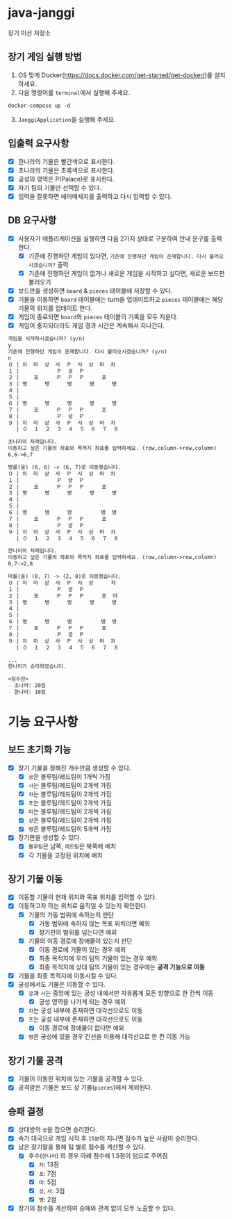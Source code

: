 # java-janggi

장기 미션 저장소

## 장기 게임 실행 방법
1. OS 맞게 Docker(https://docs.docker.com/get-started/get-docker/)를 설치하세요.
2. 다음 명령어를 `terminal`에서 실행해 주세요.
  ```
  docker-compose up -d
  ```
3. `JanggiApplication`을 실행해 주세요.

## 입출력 요구사항
- [x] 한나라의 기물은 빨간색으로 표시한다.
- [x] 초나라의 기물은 초록색으로 표시한다.
- [x] 궁성의 영역은 P(Palace)로 표시한다.
- [x] 자기 팀의 기물만 선택할 수 있다.
- [x] 입력을 잘못하면 에러메세지를 출력하고 다시 입력할 수 있다.

## DB 요구사항
- [x] 사용자가 애플리케이션을 실행하면 다음 2가지 상태로 구분하여 안내 문구를 출력한다.
  - [x] 기존에 진행하던 게임이 있다면, `기존에 진행하던 게임이 존재합니다. 다시 불러오시겠습니까?` 출력
  - [x] 기존에 진행하던 게임이 없거나 새로운 게임을 시작하고 싶다면, 새로운 보드판 불러오기
- [x] 보드판을 생성하면 `board` & `pieces` 테이블에 저장할 수 있다.
- [x] 기물을 이동하면 `board` 테이블에는 turn을 업데이트하고 `pieces` 테이블에는 해당 기물의 위치를 업데이트 한다.
- [x] 게임이 종료되면 `board`와 `pieces` 테이블의 기록을 모두 지운다.
- [x] 게임이 중지되더라도 게임 경과 시간은 계속해서 지나간다.

```markdown
게임을 시작하시겠습니까? (y/n)
y
기존에 진행하던 게임이 존재합니다. 다시 불러오시겠습니까? (y/n)
n
０ | 차  마  상  사  Ｐ  사  상  마  차
１ | 　  　  　  Ｐ  궁  Ｐ  　  　  　 
２ | 　  포  　  Ｐ  Ｐ  Ｐ  　  포  　 
３ | 병  　  병  　  병  　  병  　  병
４ | 　  　  　  　  　  　  　  　  　 
５ | 　  　  　  　  　  　  　  　  　 
６ | 병  　  병  　  병  　  병  　  병
７ | 　  포  　  Ｐ  Ｐ  Ｐ  　  포  　 
８ | 　  　  　  Ｐ  궁  Ｐ  　  　  　 
９ | 차  마  상  사  Ｐ  사  상  마  차 
　 | ０  １  ２  ３  ４  ５  ６  ７  ８

초나라의 차례입니다.
이동하고 싶은 기물의 좌표와 목적지 좌표를 입력하세요. (row,column->row,column)
6,6->6,7

병를(을) (6, 6) -> (6, 7)로 이동했습니다.
０ | 차  마  상  사  Ｐ  사  상  마  차
１ | 　  　  　  Ｐ  궁  Ｐ  　  　  　 
２ | 　  포  　  Ｐ  Ｐ  Ｐ  　  포  　 
３ | 병  　  병  　  병  　  병  　  병
４ | 　  　  　  　  　  　  　  　  　 
５ | 　  　  　  　  　  　  　  　  　 
６ | 병  　  병  　  병  　  　  병  병
７ | 　  포  　  Ｐ  Ｐ  Ｐ  　  포  　 
８ | 　  　  　  Ｐ  궁  Ｐ  　  　  　 
９ | 차  마  상  사  Ｐ  사  상  마  차 
　 | ０  １  ２  ３  ４  ５  ６  ７  ８

한나라의 차례입니다.
이동하고 싶은 기물의 좌표와 목적지 좌표를 입력하세요. (row,column->row,column)
0,7->2,8

마를(을) (0, 7) -> (2, 8)로 이동했습니다.
０ | 차  마  상  사  Ｐ  사  상  　  차
１ | 　  　  　  Ｐ  궁  Ｐ  　  　  　 
２ | 　  포  　  Ｐ  Ｐ  Ｐ  　  포  마
３ | 병  　  병  　  병  　  병  　  병
４ | 　  　  　  　  　  　  　  　  　 
５ | 　  　  　  　  　  　  　  　  　 
６ | 병  　  병  　  병  　  　  병  병
７ | 　  포  　  Ｐ  Ｐ  Ｐ  　  포  　 
８ | 　  　  　  Ｐ  궁  Ｐ  　  　  　 
９ | 차  마  상  사  Ｐ  사  상  마  차 
　 | ０  １  ２  ３  ４  ５  ６  ７  ８

...
한나라가 승리하였습니다.

<점수판>
- 초나라: 20점
- 한나라: 18점
```


# 기능 요구사항

## 보드 초기화 기능
- [x] 장기 기물을 정해진 개수만큼 생성할 수 있다.
  - [x] `궁`은 블루팀/레드팀이 1개씩 가짐
  - [x] `사`는 블루팀/레드팀이 2개씩 가짐
  - [x] `차`는 블루팀/레드팀이 2개씩 가짐
  - [x] `포`는 블루팀/레드팀이 2개씩 가짐
  - [x] `마`는 블루팀/레드팀이 2개씩 가짐
  - [x] `상`은 블루팀/레드팀이 2개씩 가짐
  - [x] `병`은 블루팀/레드팀이 5개씩 가짐
- [x] 장기판을 생성할 수 있다.
  - [x] `블루팀`은 남쪽, `레드팀`은 북쪽에 배치
  - [x] 각 기물을 고정된 위치에 배치

## 장기 기물 이동
- [x] 이동할 기물의 현재 위치와 목표 위치를 입력할 수 있다.
- [x] 이동하고자 하는 위치로 움직일 수 있는지 확인한다.
  - [x] 기물의 가동 범위에 속하는지 판단
    - [x] 가동 범위에 속하지 않는 목표 위치라면 예외
    - [x] 장기판의 범위를 넘는다면 예외
  - [x] 기물의 이동 경로에 장애물이 있는지 판단
    - [x] 이동 경로에 기물이 있는 경우 예외
    - [x] 최종 목적지에 우리 팀의 기물이 있는 경우 예외
    - [x] 최종 목적지에 상대 팀의 기물이 있는 경우에는 **공격 기능으로 이동**
- [x] 기물을 최종 목적지에 이동시킬 수 있다.
- [x] 궁성에서도 기물은 이동할 수 있다.
  - [x] `궁`과 `사`는 중앙에 있는 궁성 내에서만 자유롭게 모든 방향으로 한 칸씩 이동
    - [x] 궁성 영역을 나가게 되는 경우 예외
  - [x] `차`는 궁성 내부에 존재하면 대각선으로도 이동
  - [x] `포`는 궁성 내부에 존재하면 대각선으로도 이동
    - [x] 이동 경로에 장애물이 없다면 예외
  - [x] `병`은 궁성에 있을 경우 간선을 이용해 대각선으로 한 칸 이동 가능

## 장기 기물 공격
- [x] 기물이 이동한 위치에 있는 기물을 공격할 수 있다.
- [x] 공격받은 기물은 보드 상 기물(`pieces`)에서 제외된다.

## 승패 결정
- [x] 상대방의 `궁`을 잡으면 승리한다.
- [x] 속기 대국으로 게임 시작 후 `15분`이 지나면 점수가 높은 사람이 승리한다.
- [x] 남은 장기말을 통해 팀 별로 점수를 계산할 수 있다.
  - [x] 후수(`한나라`) 의 경우 아래 점수에 1.5점이 덤으로 주어짐
    - [x] `차`: 13점
    - [x] `포`: 7점
    - [x] `마`: 5점
    - [x] `상`, `사`: 3점
    - [x] `병`: 2점
- [x] 장기의 점수를 계산하여 승패와 관계 없이 모두 노출할 수 있다.
